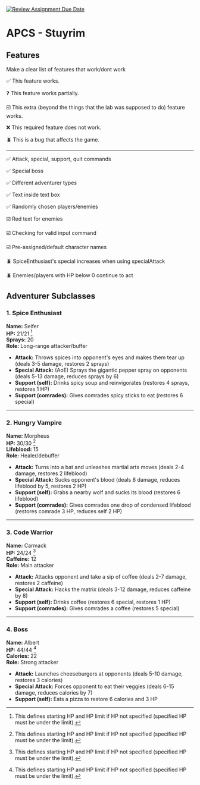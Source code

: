 [![Review Assignment Due Date](https://classroom.github.com/assets/deadline-readme-button-22041afd0340ce965d47ae6ef1cefeee28c7c493a6346c4f15d667ab976d596c.svg)](https://classroom.github.com/a/KprAwj1n)
# APCS - Stuyrim

## Features

Make a clear list of features that work/dont work

:white_check_mark: This feature works.

:question: This feature works partially.

:ballot_box_with_check: This extra (beyond the things that the lab was supposed to do) feature works.

:x: This required feature does not work.

:beetle: This is a bug that affects the game.

---

:white_check_mark: Attack, special, support, quit commands

:white_check_mark: Special boss

:white_check_mark: Different adventurer types

:white_check_mark: Text inside text box

:white_check_mark: Randomly chosen players/enemies

:ballot_box_with_check: Red text for enemies

:ballot_box_with_check: Checking for valid input command

:ballot_box_with_check: Pre-assigned/default character names

:beetle: SpiceEnthusiast's special increases when using specialAttack

:beetle: Enemies/players with HP below 0 continue to act


## Adventurer Subclasses

### 1. Spice Enthusiast  
**Name:** Seifer  
**HP:** 21/21 [^1]  
**Sprays:** 20  
**Role:** Long-range attacker/buffer  

- **Attack:** Throws spices into opponent's eyes and makes them tear up (deals 3-5 damage, restores 2 sprays)  
- **Special Attack:** (AoE) Sprays the gigantic pepper spray on opponents (deals 5-13 damage, reduces sprays by 6)  
- **Support (self):** Drinks spicy soup and reinvigorates (restores 4 sprays, restores 1 HP)  
- **Support (comrades):** Gives comrades spicy sticks to eat (restores 6 special)  

---

### 2. Hungry Vampire  
**Name:** Morpheus  
**HP:** 30/30 [^1]  
**Lifeblood:** 15  
**Role:** Healer/debuffer

- **Attack:** Turns into a bat and unleashes martial arts moves (deals 2-4 damage, restores 2 lifeblood)  
- **Special Attack:** Sucks opponent's blood (deals 8 damage, reduces lifeblood by 5, restores 2 HP)  
- **Support (self):** Grabs a nearby wolf and sucks its blood (restores 6 lifeblood)  
- **Support (comrades):** Gives comrades one drop of condensed lifeblood (restores comrade 3 HP, reduces self 2 HP)

---

### 3. Code Warrior  
**Name:** Carmack  
**HP:** 24/24 [^1]  
**Caffeine:** 12  
**Role:** Main attacker  

- **Attack:** Attacks opponent and take a sip of coffee (deals 2-7 damage, restores 2 caffeine)  
- **Special Attack:** Hacks the matrix (deals 3-12 damage, reduces caffeine by 8)  
- **Support (self):** Drinks coffee (restores 6 special, restores 1 HP)  
- **Support (comrades):** Gives comrades a coffee (restores 5 special)

---

### 4. Boss  
**Name:** Albert  
**HP:** 44/44 [^1]  
**Calories:** 22  
**Role:** Strong attacker

- **Attack:** Launches cheeseburgers at opponents (deals 5-10 damage, restores 3 calories)
- **Special Attack:** Forces opponent to eat their veggies (deals 6-15 damage, reduces calories by 7) 
- **Support (self):** Eats a pizza to restore 6 calories and 3 HP
  
[^1]: This defines starting HP and HP limit if HP not specified (specified HP must be under the limit).
